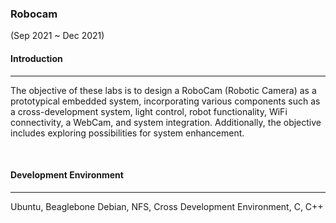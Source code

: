 ### **Robocam** 
(Sep 2021 ~ Dec 2021)
<br>

#### **Introduction** 

---

The objective of these labs is to design a RoboCam (Robotic Camera) as a prototypical embedded system, incorporating various components such as a cross-development system, light control, robot functionality, WiFi connectivity, a WebCam, and system integration. Additionally, the objective includes exploring possibilities for system enhancement.

<br>

#### **Development Environment** 

---

Ubuntu, Beaglebone Debian, NFS, Cross Development Environment, C, C++
